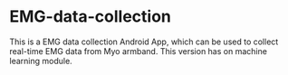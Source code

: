# EMG-data-collection

This is a EMG data collection Android App, which can be used to collect real-time EMG data from Myo armband.
This version has on machine learning module.

